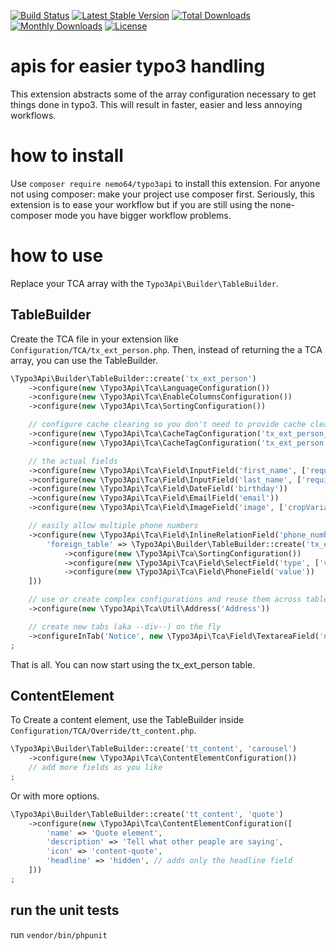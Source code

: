 [![Build Status](https://travis-ci.com/infabo/typo3api.svg?branch=master)](https://travis-ci.org/Nemo64/typo3api)
[![Latest Stable Version](https://poser.pugx.org/nemo64/typo3api/v/stable)](https://packagist.org/packages/nemo64/typo3api)
[![Total Downloads](https://poser.pugx.org/nemo64/typo3api/downloads)](https://packagist.org/packages/nemo64/typo3api)
[![Monthly Downloads](https://poser.pugx.org/nemo64/typo3api/d/monthly)](https://packagist.org/packages/nemo64/typo3api)
[![License](https://poser.pugx.org/nemo64/typo3api/license)](https://packagist.org/packages/nemo64/typo3api)

# apis for easier typo3 handling

This extension abstracts some of the array configuration necessary to get things done in typo3. This will result in faster, easier and less annoying workflows.

# how to install

Use `composer require nemo64/typo3api` to install this extension. For anyone not using composer: make your project use composer first. Seriously, this extension is to ease your workflow but if you are still using the none-composer mode you have bigger workflow problems.

# how to use

Replace your TCA array with the `Typo3Api\Builder\TableBuilder`.

## TableBuilder

Create the TCA file in your extension like `Configuration/TCA/tx_ext_person.php`.
Then, instead of returning the a TCA array, you can use the TableBuilder.

```PHP
\Typo3Api\Builder\TableBuilder::create('tx_ext_person')
    ->configure(new \Typo3Api\Tca\LanguageConfiguration())
    ->configure(new \Typo3Api\Tca\EnableColumnsConfiguration())
    ->configure(new \Typo3Api\Tca\SortingConfiguration())

    // configure cache clearing so you don't need to provide cache clear capabilities to your backend users
    ->configure(new \Typo3Api\Tca\CacheTagConfiguration('tx_ext_person_###UID###'))
    ->configure(new \Typo3Api\Tca\CacheTagConfiguration('tx_ext_person'))

    // the actual fields
    ->configure(new \Typo3Api\Tca\Field\InputField('first_name', ['required' => true, 'localize' => false]))
    ->configure(new \Typo3Api\Tca\Field\InputField('last_name', ['required' => true, 'localize' => false]))
    ->configure(new \Typo3Api\Tca\Field\DateField('birthday'))
    ->configure(new \Typo3Api\Tca\Field\EmailField('email'))
    ->configure(new \Typo3Api\Tca\Field\ImageField('image', ['cropVariants' => ['default' => ['1:1']]]))

    // easily allow multiple phone numbers
    ->configure(new \Typo3Api\Tca\Field\InlineRelationField('phone_numbers', [
        'foreign_table' => \Typo3Api\Builder\TableBuilder::create('tx_ext_person_phone')
            ->configure(new \Typo3Api\Tca\SortingConfiguration())
            ->configure(new \Typo3Api\Tca\Field\SelectField('type', ['values' => ['business', 'private', 'other']]))
            ->configure(new \Typo3Api\Tca\Field\PhoneField('value'))
    ]))

    // use or create complex configurations and reuse them across tables
    ->configure(new \Typo3Api\Tca\Util\Address('Address'))

    // create new tabs (aka --div--) on the fly
    ->configureInTab('Notice', new \Typo3Api\Tca\Field\TextareaField('notice'))
;
```

That is all. You can now start using the tx_ext_person table.

## ContentElement

To Create a content element, use the TableBuilder inside `Configuration/TCA/Override/tt_content.php`.

```PHP
\Typo3Api\Builder\TableBuilder::create('tt_content', 'carousel')
    ->configure(new \Typo3Api\Tca\ContentElementConfiguration())
    // add more fields as you like
;
```
Or with more options.
```PHP
\Typo3Api\Builder\TableBuilder::create('tt_content', 'quote')
    ->configure(new \Typo3Api\Tca\ContentElementConfiguration([
        'name' => 'Quote element',
        'description' => 'Tell what other peaple are saying',
        'icon' => 'content-quote',
        'headline' => 'hidden', // adds only the headline field
    ]))
;
```

## run the unit tests

run `vendor/bin/phpunit`
